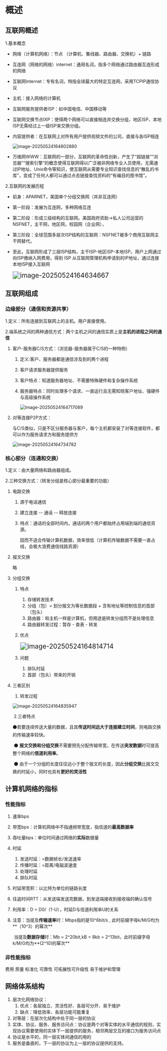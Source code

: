 # 概述

## 互联网概述

1.基本概念

- 网络（计算机网络）：节点 （计算机、集线器、路由器、交换机）+ 链路

- 互连网（网络的网络）internet：通用名词，指多个网络通过路由器互连形成的网络

- 互联网Internet：专有名词，特指全球最大的特定互连网，采用TCPIP通信协议

- 主机：接入网络的计算机

- 互联网服务提供者ISP：如中国电信、中国移动等

- 互联网交换节点IXP：使得两个网络可以直接相连并交换分组，地区ISP、本地ISP无需经过上一级ISP来交换分组。

- 内容提供者：在互联网上对所有用户提供视频文件的公司，直接与各ISP相连

  ![image-20250524164602880](picture/image-20250524164602880.png)

- 万维网WWW：互联网的一部分，互联网的革命性创新，产生了“超链接”“浏览器”“搜索引擎”的概念使得互联网得以广泛被非网络专业人员使用，无需通过IP地址、Unix命令等知识，使互联网从需要专业知识查找信息的“散乱的书库”，变成了任何人都可以通过点击链接查找资料的“有编目的图书馆”。


2.互联网的发展历程

- 前身：APARNET，美国单个分组交换网（并非互连网）

- 第一阶段：发展为互连网，多种网络互连

- 第二阶段：形成三级结构的互联网。美国政府资助->私人公司运营的NSFNET，主干网，地区网，校园网（企业网），

- 第三阶段：全球范围多层次ISP结构的互联网：NSFNET被多个商用互联网主干网替代。

- 至此，互联网形成了三层ISP结构，主干ISP-地区ISP-本地ISP。用户上网通过向ISP缴纳入网费用，得到 ISP 从互联网管理机构申请到的IP地址，通过连接本地ISP接入互联网

  <img src="picture/image-20250524164634667.png" alt="image-20250524164634667" style="zoom:150%;" />

## 互联网组成

### 边缘部分（通信和资源共享）

1.定义：所有连接到互联网上的主机。用户直接使用。

2.端系统之间的两种通信方式：两个主机之间的通信实质上是**主机的进程之间的通信**

1. 客户-服务器C/S方式：（浏览器-服务器属于C/S的一种特例）

   1. 定义:客户、服务器都是通信涉及到的两个进程

   2. 客户请求服务器提供服务

   3. 客户特点：知道服务器地址、不需要特殊硬件和复杂操作系统

   4. 服务器特点：同时处理多个请求、一直运行且无需知晓客户地址、强硬件与高级操作系统

      ![image-20250524164717089](picture/image-20250524164717089.png)

2. 对等连接P2P方式：

   与C/S类似，只是不区分服务器与客户，每个主机都安装了对等连接软件，都可以作为服务请求方和服务提供方

   ![image-20250524164734782](picture/image-20250524164734782.png)

### 核心部分（连通和交换）

1.定义：由大量网络和路由器组成。

2.三种交换方式：（转发分组是核心部分最重要的功能）

1. 电路交换

   1. 源于电话通信

   2. 建立连接 -- 通话  -- 释放连接

   3. 特点：通话的全部时间内，通话的两个用户都始终占用端到端的通信资源。

      ​			因而不适合传输计算机数据，效率很低（计算机传输数据不需要一直占线，会极大浪费通信线路资源）

2. 报文交换

   略

3. 分组交换

   1. 特点

      1. 存储转发技术
      2. 分组（包）=  划分报文为等长数据段 + 含有地址等控制信息的首部（包头）
      3. 路由器：和主机一样是计算机，但用途是转发分组而不是处理信息
      4. 路由器转发过程：暂存 - 查表 - 转发

   2. 优点

      <img src="picture/image-20250524164814714.png" alt="image-20250524164814714" style="zoom:150%;" />

   3. 问题

      1. 排队时延
      2. 首部（包头）带来的开销

4. 三者区别

   1. 转发过程

   ![image-20250524164835947](picture/image-20250524164835947.png)

   ​	2.三者特点

   ​	⚫若要连续传送大量的数据，且其**传送时间远大于连接建立时间**，则电路交换的传输速率较快。

   ​	⚫ **报文交换和分组交换**不需要预先分配传输带宽，在传送**突发数据**时可提高整个网络的**信道利用率**。

   ​	⚫ 由于一个分组的长度往往远小于整个报文的长度，因此**分组交换**比报文交换的时延小，同时也具有**更好的灵活性**	

   

## 计算机网络的指标

### 性能指标

1. 速率bps 

2. 带宽bps：计算机网络中不指通频带宽度，指信道的**最高数据率**

3. 吞吐量bps：单位时间通过网络的**实际**数据量

4. 时延

   1. 发送时延：=数据帧长/发送速率
   2. 传播时延：=距离/电磁波速度
   3. 处理时延
   4. 排队时延

5. 时延带宽积：以比特为单位的链路长度

6. 往返时间RTT：从发送端发送完数据，到发送端接收到接收端的确认信号

7. 利用率：D = D0/（1-U），时延D与信道利用率U的关系

8. 注意：当提及**传输速率**时：Mbps指的是10^6bit/s , 此时前缀字母k/M/G均为**（10^3）的幂次**

   ​			当提及**数据存储**时：Mb = 2^20bit,kB = 8kb = 2^13bit，此时前缀字母k/M/G均为**(2^10)的幂次**

### 非性能指标

费用 质量 标准化 可靠性 可拓展性可升级性 易于维护和管理

## 网络体系结构

1. 层次化网络协议：
   1. 优点：各层独立、灵活性好、各层可分开、易于维护
   2. 缺点：降低效率、各层功能可能重复
2. 对等层：在层次化结构中处于同一层的协议
3. 实体、协议、服务、服务访问点：协议是两个对等实体的水平通信的规则，实现协议需要使用的实体下一层提供的服务，相邻两层交互的接口为服务访问点
4. 协议是水平的，同一层实体间通信的用的
5. 服务是垂直的，下一层的协议为上一层的协议提供的支持。



   

   

   